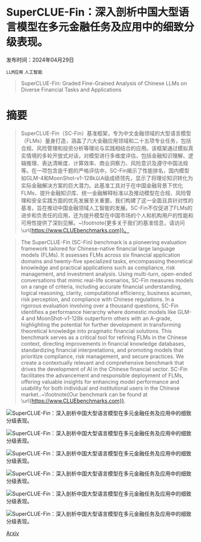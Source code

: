 # SuperCLUE-Fin：深入剖析中国大型语言模型在多元金融任务及应用中的细致分级表现。

发布时间：2024年04月29日

`LLM应用` `人工智能`

> SuperCLUE-Fin: Graded Fine-Grained Analysis of Chinese LLMs on Diverse Financial Tasks and Applications

# 摘要

> SuperCLUE-Fin（SC-Fin）基准框架，专为中文金融领域的大型语言模型（FLMs）量身打造，涵盖了六大金融应用领域和二十五项专业任务，包括合规、风险管理和投资分析等理论与实践相结合的应用。该框架通过模拟真实情境的多轮开放式对话，对模型进行多维度评估，包括金融知识理解、逻辑推理、表达清晰度、计算效率、商业洞察力、风险意识及遵守中国法规等。在一项包含逾千题的严格评估中，SC-Fin揭示了性能排名，国内模型如GLM-4和MoonShot-v1-128k以A级成绩领先，显示了将理论知识转化为实际金融解决方案的巨大潜力。此基准工具对于在中国金融背景下优化FLMs、提升金融知识库、统一金融解释标准以及推动模型在合规、风险管理和安全实践方面的优先发展至关重要。我们构建了这一全面且具针对性的基准，旨在推动中国金融领域人工智能的发展。SC-Fin不仅促进了FLMs的进步和负责任的应用，还为提升模型在中国市场的个人和机构用户的性能和可用性提供了深刻见解。~\footnote{更多关于我们的基准信息，请访问 \url{https://www.CLUEbenchmarks.com}}。

> The SuperCLUE-Fin (SC-Fin) benchmark is a pioneering evaluation framework tailored for Chinese-native financial large language models (FLMs). It assesses FLMs across six financial application domains and twenty-five specialized tasks, encompassing theoretical knowledge and practical applications such as compliance, risk management, and investment analysis. Using multi-turn, open-ended conversations that mimic real-life scenarios, SC-Fin measures models on a range of criteria, including accurate financial understanding, logical reasoning, clarity, computational efficiency, business acumen, risk perception, and compliance with Chinese regulations.
  In a rigorous evaluation involving over a thousand questions, SC-Fin identifies a performance hierarchy where domestic models like GLM-4 and MoonShot-v1-128k outperform others with an A-grade, highlighting the potential for further development in transforming theoretical knowledge into pragmatic financial solutions. This benchmark serves as a critical tool for refining FLMs in the Chinese context, directing improvements in financial knowledge databases, standardizing financial interpretations, and promoting models that prioritize compliance, risk management, and secure practices.
  We create a contextually relevant and comprehensive benchmark that drives the development of AI in the Chinese financial sector. SC-Fin facilitates the advancement and responsible deployment of FLMs, offering valuable insights for enhancing model performance and usability for both individual and institutional users in the Chinese market..~\footnote{Our benchmark can be found at \url{https://www.CLUEbenchmarks.com}}.

![SuperCLUE-Fin：深入剖析中国大型语言模型在多元金融任务及应用中的细致分级表现。](../../..//opt/data/Projects/HuggingArxiv/paper_images/2404.19063/x1.png)

![SuperCLUE-Fin：深入剖析中国大型语言模型在多元金融任务及应用中的细致分级表现。](../../..//opt/data/Projects/HuggingArxiv/paper_images/2404.19063/x2.png)

![SuperCLUE-Fin：深入剖析中国大型语言模型在多元金融任务及应用中的细致分级表现。](../../..//opt/data/Projects/HuggingArxiv/paper_images/2404.19063/x3.png)

![SuperCLUE-Fin：深入剖析中国大型语言模型在多元金融任务及应用中的细致分级表现。](../../..//opt/data/Projects/HuggingArxiv/paper_images/2404.19063/x4.png)

![SuperCLUE-Fin：深入剖析中国大型语言模型在多元金融任务及应用中的细致分级表现。](../../..//opt/data/Projects/HuggingArxiv/paper_images/2404.19063/x5.png)

![SuperCLUE-Fin：深入剖析中国大型语言模型在多元金融任务及应用中的细致分级表现。](../../..//opt/data/Projects/HuggingArxiv/paper_images/2404.19063/x6.png)

[Arxiv](https://arxiv.org/abs/2404.19063)